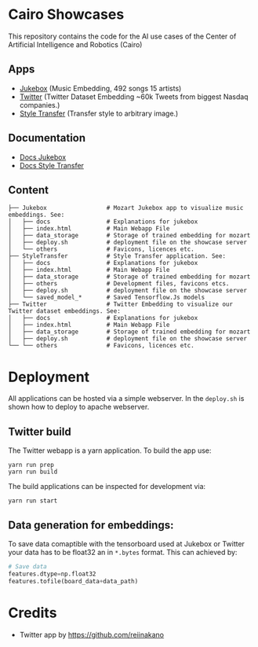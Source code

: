 # Cairo Showcases

This repository contains the code for the AI use cases of the Center of Artificial Intelligence and Robotics (Cairo)  

## Apps 
- [Jukebox](https://christophraab.github.io/Cairo-Showcases/jukebox/) (Music Embedding, 492 songs 15 artists)
- [Twitter](https://christophraab.github.io/Cairo-Showcases/twitter/) (Twitter Dataset Embedding ~60k Tweets from biggest Nasdaq companies.)
- [Style Transfer](https://christophraab.github.io/Cairo-Showcases/styletransfer/) (Transfer style to arbitrary image.)


## Documentation 
- [ Docs Jukebox](https://christophraab.github.io/Cairo-Showcases/jukebox/docs/) 
- [Docs Style Transfer](https://christophraab.github.io/Cairo-Showcases/styletransfer/docs/)

## Content

    ├── Jukebox                 # Mozart Jukebox app to visualize music embeddings. See:
    │   ├── docs                # Explanations for jukebox
    │   ├── index.html          # Main Webapp File
    │   ├── data_storage        # Storage of trained embedding for mozart
    │   ├── deploy.sh           # deployment file on the showcase server
    │   └── others              # Favicons, licences etc.
    ├── StyleTransfer           # Style Transfer application. See:
    │   ├── docs                # Explanations for jukebox
    │   ├── index.html          # Main Webapp File
    │   ├── data_storage        # Storage of trained embedding for mozart
    │   ├── others              # Development files, favicons etcs.
    │   ├── deploy.sh           # deployment file on the showcase server
    │   └── saved_model_*       # Saved Tensorflow.Js models
    ├── Twitter                 # Twitter Embedding to visualize our Twitter dataset embeddings. See:
    │   ├── docs                # Explanations for jukebox
    │   ├── index.html          # Main Webapp File
    │   ├── data_storage        # Storage of trained embedding for mozart
    │   ├── deploy.sh           # deployment file on the showcase server
    └── └── others              # Favicons, licences etc. 

# Deployment 
All applications can be hosted via a simple webserver. In the `deploy.sh` is shown how to deploy to apache webserver. 

## Twitter build
The Twitter webapp is a yarn application. To build the app use:
```
yarn run prep
yarn run build
```
The build applications can be inspected for development via: 
```
yarn run start
```

## Data generation for embeddings:
To save data comaptible with the tensorboard used at Jukebox or Twitter your data has to be float32 an in `*.bytes` format.
This can achieved by:

```python
# Save data
features.dtype=np.float32
features.tofile(board_data+data_path)
``` 

# Credits
- Twitter app by https://github.com/reiinakano 